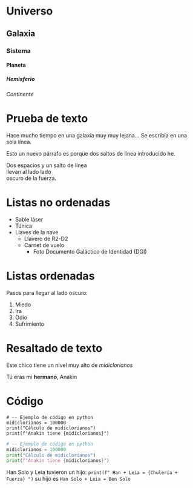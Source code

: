 # Universo
## Galaxia
### Sistema
#### Planeta
##### Hemisferio
###### Continente

# Prueba de texto

Hace mucho tiempo en una galaxía muy muy
lejana... Se 
escribía en una sola línea.

Esto un nuevo párrafo es porque dos saltos de línea introducido he.

Dos espacios y un salto de línea  
llevan al lado lado  
oscuro de la fuerza.

# Listas no ordenadas

* Sable láser
* Túnica
* Llaves de la nave
  * Llavero de R2-D2
  * Carnet de vuelo
    * Foto Documento Galáctico de Identidad (DGI)


# Listas ordenadas

Pasos para llegar al lado oscuro:

1. Miedo
2. Ira
3. Odio
4. Sufrimiento

# Resaltado de texto

Este chico tiene un nivel muy alto de *midiclorianos*

Tú eras mi **hermano**, Anakin

# Código

```
# -- Ejemplo de código en python
midiclorianos = 100000
print("Cálculo de midiclorianos")
print(f"Anakin tiene {midiclorianos}")
```

```python
# -- Ejemplo de código en python
midiclorianos = 100000
print("Cálculo de midiclorianos")
print(f"Anakin tiene {midiclorianos}")
```

Han Solo y Leia tuvieron un hijo: `print(f" Han + Leia = {Chulería + Fuerza} ")` su hijo es `Han Solo + Leia = Ben Solo`
